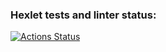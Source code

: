 ### Hexlet tests and linter status:
[![Actions Status](https://github.com/iKintosh/devops-for-programmers-project-lvl2/workflows/hexlet-check/badge.svg)](https://github.com/iKintosh/devops-for-programmers-project-lvl2/actions)